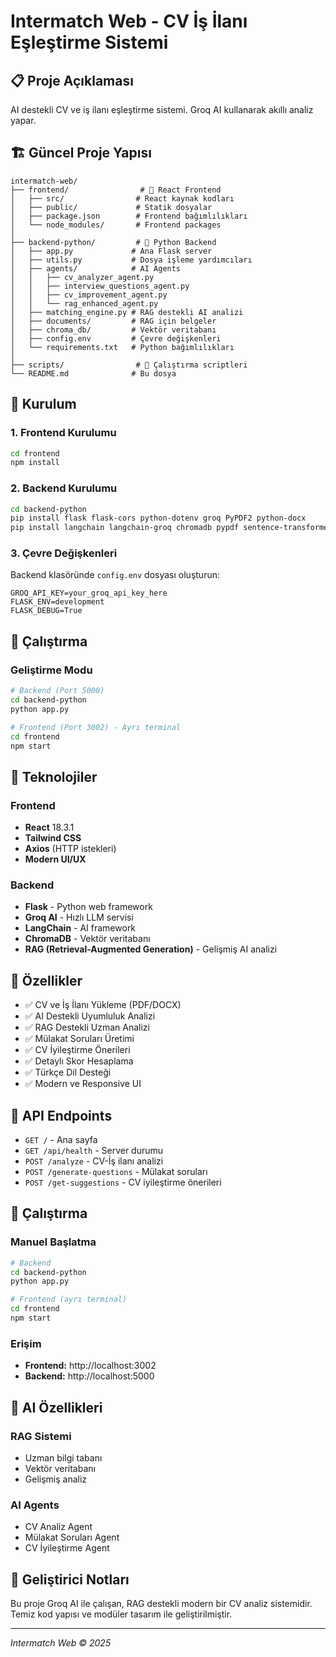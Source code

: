 # Intermatch Web - CV İş İlanı Eşleştirme Sistemi

## 📋 Proje Açıklaması
AI destekli CV ve iş ilanı eşleştirme sistemi. Groq AI kullanarak akıllı analiz yapar.

## 🏗️ Güncel Proje Yapısı

```
intermatch-web/
├── frontend/                # 🎨 React Frontend
│   ├── src/                # React kaynak kodları
│   ├── public/             # Statik dosyalar
│   ├── package.json        # Frontend bağımlılıkları
│   └── node_modules/       # Frontend packages
│
├── backend-python/         # 🐍 Python Backend  
│   ├── app.py             # Ana Flask server
│   ├── utils.py           # Dosya işleme yardımcıları
│   ├── agents/            # AI Agents
│   │   ├── cv_analyzer_agent.py
│   │   ├── interview_questions_agent.py
│   │   ├── cv_improvement_agent.py
│   │   └── rag_enhanced_agent.py
│   ├── matching_engine.py # RAG destekli AI analizi
│   ├── documents/         # RAG için belgeler
│   ├── chroma_db/         # Vektör veritabanı
│   ├── config.env         # Çevre değişkenleri
│   └── requirements.txt   # Python bağımlılıkları
│
├── scripts/                # 🔧 Çalıştırma scriptleri
└── README.md              # Bu dosya
```

## 🚀 Kurulum

### 1. Frontend Kurulumu
```bash
cd frontend
npm install
```

### 2. Backend Kurulumu  
```bash
cd backend-python
pip install flask flask-cors python-dotenv groq PyPDF2 python-docx
pip install langchain langchain-groq chromadb pypdf sentence-transformers
```

### 3. Çevre Değişkenleri
Backend klasöründe `config.env` dosyası oluşturun:
```env
GROQ_API_KEY=your_groq_api_key_here
FLASK_ENV=development
FLASK_DEBUG=True
```

## 🎯 Çalıştırma

### Geliştirme Modu
```bash
# Backend (Port 5000)
cd backend-python
python app.py

# Frontend (Port 3002) - Ayrı terminal
cd frontend
npm start
```

## 🔧 Teknolojiler

### Frontend
- **React** 18.3.1
- **Tailwind CSS** 
- **Axios** (HTTP istekleri)
- **Modern UI/UX**

### Backend
- **Flask** - Python web framework
- **Groq AI** - Hızlı LLM servisi
- **LangChain** - AI framework
- **ChromaDB** - Vektör veritabanı
- **RAG (Retrieval-Augmented Generation)** - Gelişmiş AI analizi

## 📱 Özellikler

- ✅ CV ve İş İlanı Yükleme (PDF/DOCX)
- ✅ AI Destekli Uyumluluk Analizi
- ✅ RAG Destekli Uzman Analizi
- ✅ Mülakat Soruları Üretimi
- ✅ CV İyileştirme Önerileri
- ✅ Detaylı Skor Hesaplama
- ✅ Türkçe Dil Desteği
- ✅ Modern ve Responsive UI

## 🔄 API Endpoints

- `GET /` - Ana sayfa
- `GET /api/health` - Server durumu  
- `POST /analyze` - CV-İş ilanı analizi
- `POST /generate-questions` - Mülakat soruları
- `POST /get-suggestions` - CV iyileştirme önerileri

## 🚀 Çalıştırma

### Manuel Başlatma
```bash
# Backend
cd backend-python
python app.py

# Frontend (ayrı terminal)
cd frontend
npm start
```

### Erişim
- **Frontend:** http://localhost:3002
- **Backend:** http://localhost:5000

## 🧠 AI Özellikleri

### RAG Sistemi
- Uzman bilgi tabanı
- Vektör veritabanı
- Gelişmiş analiz

### AI Agents
- CV Analiz Agent
- Mülakat Soruları Agent
- CV İyileştirme Agent

## 👥 Geliştirici Notları

Bu proje Groq AI ile çalışan, RAG destekli modern bir CV analiz sistemidir.
Temiz kod yapısı ve modüler tasarım ile geliştirilmiştir.

---
*Intermatch Web © 2025*